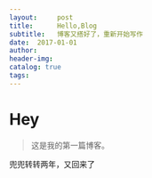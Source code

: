 ```yaml
---
layout:     post  
title:      Hello,Blog  
subtitle:   博客又搭好了，重新开始写作
date:  2017-01-01  
author:  
header-img: 
catalog: true  
tags:
---
```


# Hey
> 这是我的第一篇博客。

兜兜转转两年，又回来了